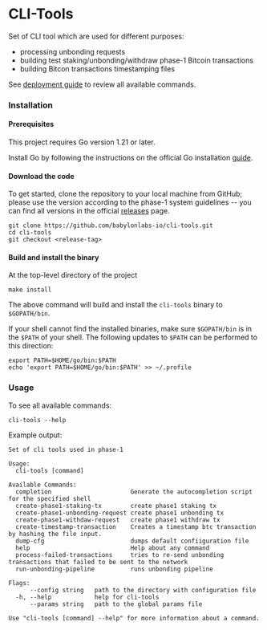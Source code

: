# CLI-Tools

Set of CLI tool which are used for different purposes:
- processing unbonding requests
- building test staking/unbonding/withdraw phase-1 Bitcoin transactions
- building Bitcon transactions timestamping files

See  [deployment guide](/docs/commands.md) to review all available commands.

### Installation

#### Prerequisites

This project requires Go version 1.21 or later.

Install Go by following the instructions on the official Go installation [guide](https://go.dev/doc/install).

#### Download the code

To get started, clone the repository to your local machine from GitHub; please
use the version according to the phase-1 system guidelines --
you can find all versions in the official
[releases](https://github.com/babylonlabs-io/cli-tools/releases) page.

```shell
git clone https://github.com/babylonlabs-io/cli-tools.git
cd cli-tools
git checkout <release-tag>
```

#### Build and install the binary

At the top-level directory of the project

```shell
make install
```

The above command will build and install the `cli-tools` binary to
`$GOPATH/bin`.

If your shell cannot find the installed binaries, make sure `$GOPATH/bin` is in
the `$PATH` of your shell. The following updates to `$PATH` can be performed to
this direction:

```shell
export PATH=$HOME/go/bin:$PATH
echo 'export PATH=$HOME/go/bin:$PATH' >> ~/.profile
```

### Usage

To see all available commands:

```shell
cli-tools --help
```

Example output:

```shell
Set of cli tools used in phase-1

Usage:
  cli-tools [command]

Available Commands:
  completion                      Generate the autocompletion script for the specified shell
  create-phase1-staking-tx        create phase1 staking tx
  create-phase1-unbonding-request create phase1 unbonding tx
  create-phase1-withdaw-request   create phase1 withdraw tx
  create-timestamp-transaction    Creates a timestamp btc transaction by hashing the file input.
  dump-cfg                        dumps default confiiguration file
  help                            Help about any command
  process-failed-transactions     tries to re-send unbonding transactions that failed to be sent to the network
  run-unbonding-pipeline          runs unbonding pipeline

Flags:
      --config string   path to the directory with configuration file
  -h, --help            help for cli-tools
      --params string   path to the global params file

Use "cli-tools [command] --help" for more information about a command.
```
